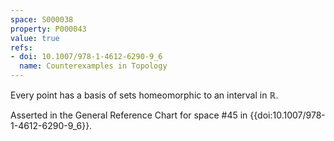 ```yaml
---
space: S000038
property: P000043
value: true
refs:
- doi: 10.1007/978-1-4612-6290-9_6
  name: Counterexamples in Topology
---
```


Every point has a basis of sets homeomorphic to an interval in $\mathbb{R}$.

Asserted in the General Reference Chart for space #45 in
{{doi:10.1007/978-1-4612-6290-9_6}}.
